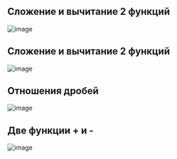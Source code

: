 ## Сложение и вычитание 2 функций
![image](https://user-images.githubusercontent.com/70198995/165817029-e6617325-8c00-4a37-b55b-1ff19c9a405f.png)
## Сложение и вычитание 2 функций
![image](https://user-images.githubusercontent.com/70198995/165818435-728edbcf-5dfe-40e7-887c-21aee4cc9d03.png)
## Отношения дробей
![image](https://user-images.githubusercontent.com/70198995/165816950-11101d39-dd91-4dc2-93a3-fe9d74c265f8.png)
## Две функции + и -
![image](https://user-images.githubusercontent.com/70198995/165818316-ebf795d0-7f42-41d7-96ec-6197f887121b.png)
